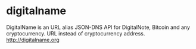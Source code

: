 # digitalname
DigitalName is an URL alias JSON-DNS API for DigitalNote, Bitcoin and any cryptocurrency. URL instead of cryptocurrency address. http://digitalname.org
